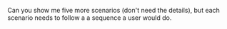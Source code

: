 Can you show me five more scenarios (don't need the details), but each scenario needs to follow a a sequence a user would do.